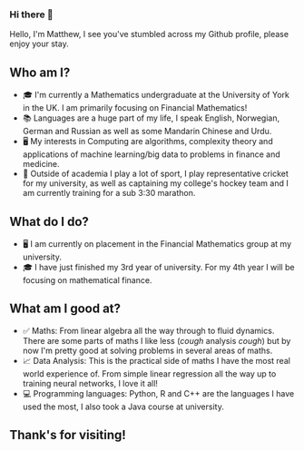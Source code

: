 ### Hi there 👋

Hello, I'm Matthew, I see you've stumbled across my Github profile, please enjoy your stay.

## Who am I? 

* 🎓  I'm currently a Mathematics undergraduate at the University of York in the UK. I am primarily focusing on Financial Mathematics!
* 📚  Languages are a huge part of my life, I speak English, Norwegian, German and Russian as well as some Mandarin Chinese and Urdu.
* 🖥  My interests in Computing are algorithms, complexity theory and applications of machine learning/big data to problems in finance and medicine.
* 🏏  Outside of academia I play a lot of sport, I play representative cricket for my university, as well as captaining my college's hockey team and I am currently training for a sub 3:30 marathon.

## What do I do?

* 🖥  I am currently on placement in the Financial Mathematics group at my university. 
* 🎓  I have just finished my 3rd year of university. For my 4th year I will be focusing on mathematical finance.

  
## What am I good at?

* ✅  Maths: From linear algebra all the way through to fluid dynamics. There are some parts of maths I like less (*cough* analysis *cough*) but by now I'm pretty    good at solving problems in several areas of maths.
* 📈  Data Analysis: This is the practical side of maths I have the most real world experience of. From simple linear regression all the way up to training neural networks, I love it all!
* 💻  Programming languages: Python, R and C++ are the languages I have used the most, I also took a Java course at university.

## Thank's for visiting!
